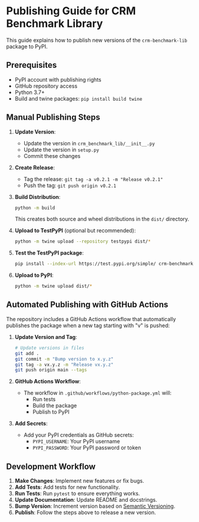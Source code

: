 # Publishing Guide for CRM Benchmark Library

This guide explains how to publish new versions of the `crm-benchmark-lib` package to PyPI.

## Prerequisites

- PyPI account with publishing rights
- GitHub repository access
- Python 3.7+
- Build and twine packages: `pip install build twine`

## Manual Publishing Steps

1. **Update Version**:
   - Update the version in `crm_benchmark_lib/__init__.py`
   - Update the version in `setup.py`
   - Commit these changes

2. **Create Release**:
   - Tag the release: `git tag -a v0.2.1 -m "Release v0.2.1"`
   - Push the tag: `git push origin v0.2.1`

3. **Build Distribution**:
   ```bash
   python -m build
   ```
   This creates both source and wheel distributions in the `dist/` directory.

4. **Upload to TestPyPI** (optional but recommended):
   ```bash
   python -m twine upload --repository testpypi dist/*
   ```

5. **Test the TestPyPI package**:
   ```bash
   pip install --index-url https://test.pypi.org/simple/ crm-benchmark-lib
   ```

6. **Upload to PyPI**:
   ```bash
   python -m twine upload dist/*
   ```

## Automated Publishing with GitHub Actions

The repository includes a GitHub Actions workflow that automatically publishes the package when a new tag starting with "v" is pushed:

1. **Update Version and Tag**:
   ```bash
   # Update versions in files
   git add .
   git commit -m "Bump version to x.y.z"
   git tag -a vx.y.z -m "Release vx.y.z"
   git push origin main --tags
   ```

2. **GitHub Actions Workflow**:
   - The workflow in `.github/workflows/python-package.yml` will:
     - Run tests
     - Build the package
     - Publish to PyPI

3. **Add Secrets**:
   - Add your PyPI credentials as GitHub secrets:
     - `PYPI_USERNAME`: Your PyPI username
     - `PYPI_PASSWORD`: Your PyPI password or token

## Development Workflow

1. **Make Changes**: Implement new features or fix bugs.
2. **Add Tests**: Add tests for new functionality.
3. **Run Tests**: Run `pytest` to ensure everything works.
4. **Update Documentation**: Update README and docstrings.
5. **Bump Version**: Increment version based on [Semantic Versioning](https://semver.org/).
6. **Publish**: Follow the steps above to release a new version. 